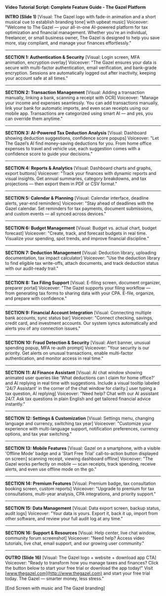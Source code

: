 **Video Tutorial Script: Complete Feature Guide - The Gazel Platform**

**INTRO (Slide 1)**
\[Visual: The Gazel logo with fade-in animation and a short musical cue to establish branding tone] with upbeat music]
Voiceover: "Welcome to The Gazel — your all-in-one AI-powered platform for tax optimization and financial management. Whether you're an individual, freelancer, or small business owner, The Gazel is designed to help you save more, stay compliant, and manage your finances effortlessly."

---

**SECTION 1: Authentication & Security**
\[Visual: Login screen, MFA animation, encryption overlay]
Voiceover: "The Gazel ensures your data is secure with multi-factor authentication, email verification, and bank-grade encryption. Sessions are automatically logged out after inactivity, keeping your account safe at all times."

---

**SECTION 2: Transaction Management**
\[Visual: Adding a transaction manually, linking a bank, scanning a receipt with OCR]
Voiceover: "Manage your income and expenses seamlessly. You can add transactions manually, link your bank for automatic imports, and even scan receipts using our mobile app. Transactions are categorized using smart AI — and yes, you can override them anytime."

---

**SECTION 3: AI-Powered Tax Deduction Analysis**
\[Visual: Dashboard showing deduction suggestions, confidence score popups]
Voiceover: "Let The Gazel’s AI find money-saving deductions for you. From home office expenses to travel and vehicle use, each suggestion comes with a confidence score to guide your decisions."

---

**SECTION 4: Reports & Analytics**
\[Visual: Dashboard charts and graphs, export buttons]
Voiceover: "Track your finances with dynamic reports and visual insights. Get annual summaries, category breakdowns, and tax projections — then export them in PDF or CSV format."

---

**SECTION 5: Calendar & Planning**
\[Visual: Calendar interface, deadline alerts, year-end reminders]
Voiceover: "Stay ahead of deadlines with the Gazel calendar. Set reminders for tax payments, document submissions, and custom events — all synced across devices."

---

**SECTION 6: Budget Management**
\[Visual: Budget vs. actual chart, budget forecast]
Voiceover: "Create, track, and forecast budgets in real time. Visualize your spending, spot trends, and improve financial discipline."

---

**SECTION 7: Deduction Management**
\[Visual: Deduction library, uploading documentation, tax impact calculator]
Voiceover: "Use the deduction library to find eligible tax write-offs, attach documents, and track deduction status with our audit-ready trail."

---

**SECTION 8: Tax Filing Support**
\[Visual: E-filing screen, document organizer, preparer portal]
Voiceover: "The Gazel supports your filing workflow — from generating tax forms to sharing data with your CPA. E-file, organize, and prepare with confidence."

---

**SECTION 9: Financial Account Integration**
\[Visual: Connecting multiple bank accounts, sync status bar]
Voiceover: "Connect checking, savings, credit card, and investment accounts. Our system syncs automatically and alerts you of any connection issues."

---

**SECTION 10: Fraud Detection & Security**
\[Visual: Alert banner, unusual spending popup, MFA re-auth prompt]
Voiceover: "Your security is our priority. Get alerts on unusual transactions, enable multi-factor authentication, and monitor access in real time."

---

**SECTION 11: AI Finance Assistant**
\[Visual: AI chat window showing animated user queries like 'What deductions can I claim for home office?' and AI replying in real time with suggestions. Include a visual tooltip labeled '24/7 Assistant' in the corner of the chat window for clarity.] user typing a tax question, AI replying]
Voiceover: "Need help? Chat with our AI assistant 24/7. Ask tax questions in plain English and get tailored financial advice instantly."

---

**SECTION 12: Settings & Customization**
\[Visual: Settings menu, changing language and currency, switching tax year]
Voiceover: "Customize your experience with multi-language support, notification preferences, currency options, and tax year switching."

---

**SECTION 13: Mobile Features**
\[Visual: Gazel on a smartphone, with a visible 'Offline Mode' badge and a 'Start Free Trial' call-to-action button displayed on screen] scanning receipt, viewing dashboard offline]
Voiceover: "The Gazel works perfectly on mobile — scan receipts, track spending, receive alerts, and even use offline mode on the go."

---

**SECTION 14: Premium Features**
\[Visual: Premium badge, tax consultation booking screen, custom reports]
Voiceover: "Upgrade to premium for tax consultations, multi-year analysis, CPA integrations, and priority support."

---

**SECTION 15: Data Management**
\[Visual: Data export screen, backup status, audit logs]
Voiceover: "Your data is yours. Export it, back it up, import from other software, and review your full audit log at any time."

---

**SECTION 16: Support & Resources**
\[Visual: Help center, live chat window, community forum screenshot]
Voiceover: "Need help? Access video tutorials, live chat, email support, and our growing user community."

---

**OUTRO (Slide 16)**
\[Visual: The Gazel logo + website + download app CTA]
Voiceover: "Ready to transform how you manage taxes and finances? Click the button below to start your free trial or download the app today!" Visit [www.thegazel.com](http://www.thegazel.com) and start your free trial today. The Gazel — smarter money, less stress."

\[End Screen with music and The Gazel branding]

